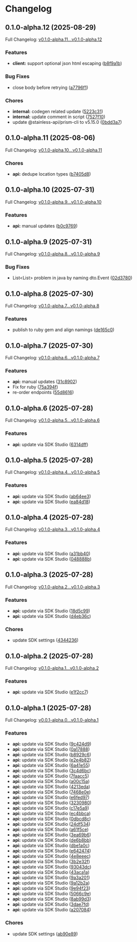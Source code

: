 # Changelog

## 0.1.0-alpha.12 (2025-08-29)

Full Changelog: [v0.1.0-alpha.11...v0.1.0-alpha.12](https://github.com/nextbillion-ai/nextbillion-sdk-go/compare/v0.1.0-alpha.11...v0.1.0-alpha.12)

### Features

* **client:** support optional json html escaping ([b8f9a1b](https://github.com/nextbillion-ai/nextbillion-sdk-go/commit/b8f9a1bd201c592af80fcba6dd6357dc1dceef72))


### Bug Fixes

* close body before retrying ([a7796f1](https://github.com/nextbillion-ai/nextbillion-sdk-go/commit/a7796f1cca720753d4947e4a7cb969b5b454b828))


### Chores

* **internal:** codegen related update ([5223c31](https://github.com/nextbillion-ai/nextbillion-sdk-go/commit/5223c31cb08ec246cd3500da85d57fcc4b9ba343))
* **internal:** update comment in script ([7527f10](https://github.com/nextbillion-ai/nextbillion-sdk-go/commit/7527f10aac2e8b08093ab28d7c74091fbfb4e656))
* update @stainless-api/prism-cli to v5.15.0 ([0bdd3a7](https://github.com/nextbillion-ai/nextbillion-sdk-go/commit/0bdd3a716f2f8b8a06d4743ad4f5e29ca30a854b))

## 0.1.0-alpha.11 (2025-08-06)

Full Changelog: [v0.1.0-alpha.10...v0.1.0-alpha.11](https://github.com/nextbillion-ai/nextbillion-sdk-go/compare/v0.1.0-alpha.10...v0.1.0-alpha.11)

### Chores

* **api:** dedupe location types ([b7405d8](https://github.com/nextbillion-ai/nextbillion-sdk-go/commit/b7405d886e1862a5d6ca5f7410d70282e70dd1ed))

## 0.1.0-alpha.10 (2025-07-31)

Full Changelog: [v0.1.0-alpha.9...v0.1.0-alpha.10](https://github.com/nextbillion-ai/nextbillion-sdk-go/compare/v0.1.0-alpha.9...v0.1.0-alpha.10)

### Features

* **api:** manual updates ([b0c9769](https://github.com/nextbillion-ai/nextbillion-sdk-go/commit/b0c97697de6370bc07e42b85a5258668c487fd6e))

## 0.1.0-alpha.9 (2025-07-31)

Full Changelog: [v0.1.0-alpha.8...v0.1.0-alpha.9](https://github.com/nextbillion-ai/nextbillion-sdk-go/compare/v0.1.0-alpha.8...v0.1.0-alpha.9)

### Bug Fixes

* List&lt;List&gt; problem in java by naming dto.Event ([02d3780](https://github.com/nextbillion-ai/nextbillion-sdk-go/commit/02d378046072156abd642e94517c6610cdc4089e))

## 0.1.0-alpha.8 (2025-07-30)

Full Changelog: [v0.1.0-alpha.7...v0.1.0-alpha.8](https://github.com/nextbillion-ai/nextbillion-sdk-go/compare/v0.1.0-alpha.7...v0.1.0-alpha.8)

### Features

* publish to ruby gem and align namings ([de165c0](https://github.com/nextbillion-ai/nextbillion-sdk-go/commit/de165c026daa3c9e643e87a5783e380798fe3301))

## 0.1.0-alpha.7 (2025-07-30)

Full Changelog: [v0.1.0-alpha.6...v0.1.0-alpha.7](https://github.com/nextbillion-ai/nextbillion-sdk-go/compare/v0.1.0-alpha.6...v0.1.0-alpha.7)

### Features

* **api:** manual updates ([31c8902](https://github.com/nextbillion-ai/nextbillion-sdk-go/commit/31c8902b00727f2ab828267b922af2dadcc29792))
* Fix for ruby ([75a394f](https://github.com/nextbillion-ai/nextbillion-sdk-go/commit/75a394f16a13640305214af9e05de00afc5d9a60))
* re-order endpoints ([55d8616](https://github.com/nextbillion-ai/nextbillion-sdk-go/commit/55d861625befdc95054556099eaf68ab734709ff))

## 0.1.0-alpha.6 (2025-07-28)

Full Changelog: [v0.1.0-alpha.5...v0.1.0-alpha.6](https://github.com/nextbillion-ai/nextbillion-sdk-go/compare/v0.1.0-alpha.5...v0.1.0-alpha.6)

### Features

* **api:** update via SDK Studio ([6314dff](https://github.com/nextbillion-ai/nextbillion-sdk-go/commit/6314dffd58878971bf845f8c813a8cf9b630a899))

## 0.1.0-alpha.5 (2025-07-28)

Full Changelog: [v0.1.0-alpha.4...v0.1.0-alpha.5](https://github.com/nextbillion-ai/nextbillion-sdk-go/compare/v0.1.0-alpha.4...v0.1.0-alpha.5)

### Features

* **api:** update via SDK Studio ([ab64ee3](https://github.com/nextbillion-ai/nextbillion-sdk-go/commit/ab64ee3afdaf8fcab5cefac5cdbe945e2b3e6c47))
* **api:** update via SDK Studio ([ea84d18](https://github.com/nextbillion-ai/nextbillion-sdk-go/commit/ea84d181ffe7389e36c3c3b21a169ba75e7af51f))

## 0.1.0-alpha.4 (2025-07-28)

Full Changelog: [v0.1.0-alpha.3...v0.1.0-alpha.4](https://github.com/nextbillion-ai/nextbillion-sdk-go/compare/v0.1.0-alpha.3...v0.1.0-alpha.4)

### Features

* **api:** update via SDK Studio ([a31bb40](https://github.com/nextbillion-ai/nextbillion-sdk-go/commit/a31bb408339b334e3f0f7bd3a7264bc601d28ab8))
* **api:** update via SDK Studio ([048888b](https://github.com/nextbillion-ai/nextbillion-sdk-go/commit/048888b95c5b94cc4ac1df48d7855f9f649c798e))

## 0.1.0-alpha.3 (2025-07-28)

Full Changelog: [v0.1.0-alpha.2...v0.1.0-alpha.3](https://github.com/nextbillion-ai/nextbillion-sdk-go/compare/v0.1.0-alpha.2...v0.1.0-alpha.3)

### Features

* **api:** update via SDK Studio ([18d5c99](https://github.com/nextbillion-ai/nextbillion-sdk-go/commit/18d5c993da0818a4dab76fa2ff219a1da06612b5))
* **api:** update via SDK Studio ([d4eb36c](https://github.com/nextbillion-ai/nextbillion-sdk-go/commit/d4eb36c22fb244e5f26de564b41fc21f0e127edd))


### Chores

* update SDK settings ([4344236](https://github.com/nextbillion-ai/nextbillion-sdk-go/commit/434423654a167711947dcf5f0da0dfe35fb02fe9))

## 0.1.0-alpha.2 (2025-07-28)

Full Changelog: [v0.1.0-alpha.1...v0.1.0-alpha.2](https://github.com/nextbillion-ai/nextbillion-sdk-go/compare/v0.1.0-alpha.1...v0.1.0-alpha.2)

### Features

* **api:** update via SDK Studio ([e1f2cc7](https://github.com/nextbillion-ai/nextbillion-sdk-go/commit/e1f2cc7354132ff685ef18c52a8bf5f0a5ca23ab))

## 0.1.0-alpha.1 (2025-07-28)

Full Changelog: [v0.0.1-alpha.0...v0.1.0-alpha.1](https://github.com/nextbillion-ai/nextbillion-sdk-go/compare/v0.0.1-alpha.0...v0.1.0-alpha.1)

### Features

* **api:** update via SDK Studio ([9c424d9](https://github.com/nextbillion-ai/nextbillion-sdk-go/commit/9c424d9050e74202a8700cbe5718ba23f3b7d5d6))
* **api:** update via SDK Studio ([0a17888](https://github.com/nextbillion-ai/nextbillion-sdk-go/commit/0a1788874010f39660221c420c6a2837ea2227d0))
* **api:** update via SDK Studio ([b8929c6](https://github.com/nextbillion-ai/nextbillion-sdk-go/commit/b8929c64fac2c9bf215df1fe9c1f7cdcb4ad1032))
* **api:** update via SDK Studio ([e2e4b82](https://github.com/nextbillion-ai/nextbillion-sdk-go/commit/e2e4b8288f5d7cecb930f8597ef6bd5c418d547d))
* **api:** update via SDK Studio ([6a41e55](https://github.com/nextbillion-ai/nextbillion-sdk-go/commit/6a41e551e6416273df505700ad7b3ebe00044482))
* **api:** update via SDK Studio ([3c4d6bc](https://github.com/nextbillion-ai/nextbillion-sdk-go/commit/3c4d6bc7abf4feb12fdb82dd9fd7999cce6dbd39))
* **api:** update via SDK Studio ([7faacc5](https://github.com/nextbillion-ai/nextbillion-sdk-go/commit/7faacc5f256fbab349451bec90d637b4e023e209))
* **api:** update via SDK Studio ([a00c15a](https://github.com/nextbillion-ai/nextbillion-sdk-go/commit/a00c15a015eeff11ffc336f2231df03fb74ad51f))
* **api:** update via SDK Studio ([4213eda](https://github.com/nextbillion-ai/nextbillion-sdk-go/commit/4213edaf02dfc55ea8a3b397209781f4fe9b9a29))
* **api:** update via SDK Studio ([7468e0e](https://github.com/nextbillion-ai/nextbillion-sdk-go/commit/7468e0efe996997d2883dc031b2eee016714b024))
* **api:** update via SDK Studio ([e6fed97](https://github.com/nextbillion-ai/nextbillion-sdk-go/commit/e6fed978548a6927679c493a69637fce4917edaa))
* **api:** update via SDK Studio ([3230980](https://github.com/nextbillion-ai/nextbillion-sdk-go/commit/323098001ee27515fc6e4bbbb4a3494590c90e7a))
* **api:** update via SDK Studio ([c17e5a9](https://github.com/nextbillion-ai/nextbillion-sdk-go/commit/c17e5a9dd4ee8c8cf4e50c8dc8611bedf2213bff))
* **api:** update via SDK Studio ([ec4bbca](https://github.com/nextbillion-ai/nextbillion-sdk-go/commit/ec4bbcaa328c600ca3d9b7121ab34ed6fa01f058))
* **api:** update via SDK Studio ([0dbcd8c](https://github.com/nextbillion-ai/nextbillion-sdk-go/commit/0dbcd8c1da76ff1403cd06d0cf0e0d44194e6da7))
* **api:** update via SDK Studio ([24df534](https://github.com/nextbillion-ai/nextbillion-sdk-go/commit/24df534597faddc09be2fd2e1aa07e2798f08985))
* **api:** update via SDK Studio ([a61f5ce](https://github.com/nextbillion-ai/nextbillion-sdk-go/commit/a61f5ce1ca4faecbb2f88749c9685c9aac50e1a8))
* **api:** update via SDK Studio ([3ea69b6](https://github.com/nextbillion-ai/nextbillion-sdk-go/commit/3ea69b6345695432f5eb46ebf3a0fa53e6158ce3))
* **api:** update via SDK Studio ([de6b8bb](https://github.com/nextbillion-ai/nextbillion-sdk-go/commit/de6b8bbcb9ecee39f2488a472a31bd53e44b4863))
* **api:** update via SDK Studio ([dbe1a0c](https://github.com/nextbillion-ai/nextbillion-sdk-go/commit/dbe1a0c49d9abd0a7bf4e30c266ce5bac588dc6d))
* **api:** update via SDK Studio ([e642474](https://github.com/nextbillion-ai/nextbillion-sdk-go/commit/e6424743f11ac7451fe75b645fe816d7255eaf53))
* **api:** update via SDK Studio ([4e8eeec](https://github.com/nextbillion-ai/nextbillion-sdk-go/commit/4e8eeec32517ea1181aef1611c1c346af15df2c6))
* **api:** update via SDK Studio ([3b2e32f](https://github.com/nextbillion-ai/nextbillion-sdk-go/commit/3b2e32f868117ebb4684b294e339132930368564))
* **api:** update via SDK Studio ([93043dc](https://github.com/nextbillion-ai/nextbillion-sdk-go/commit/93043dcebbe22657cf1848303fc6781429dc4879))
* **api:** update via SDK Studio ([43aca1a](https://github.com/nextbillion-ai/nextbillion-sdk-go/commit/43aca1a571aaebd4c5973c4f424cc639bf1173a0))
* **api:** update via SDK Studio ([9a3a201](https://github.com/nextbillion-ai/nextbillion-sdk-go/commit/9a3a2013d776486341ac9608e975f0b45b4f608e))
* **api:** update via SDK Studio ([9a12b2a](https://github.com/nextbillion-ai/nextbillion-sdk-go/commit/9a12b2af691e39e5311fcdcbbc3943b504ec0075))
* **api:** update via SDK Studio ([9e94f23](https://github.com/nextbillion-ai/nextbillion-sdk-go/commit/9e94f2325124a3b6fae28288a5edbc93085525ca))
* **api:** update via SDK Studio ([5066c9e](https://github.com/nextbillion-ai/nextbillion-sdk-go/commit/5066c9eb0c11dd5e3c3390b0e75cb6d29cf742a3))
* **api:** update via SDK Studio ([8ab99d3](https://github.com/nextbillion-ai/nextbillion-sdk-go/commit/8ab99d370efc6a4914d81e49b60b6e7819fc5002))
* **api:** update via SDK Studio ([3dae7fd](https://github.com/nextbillion-ai/nextbillion-sdk-go/commit/3dae7fd9b5964b11522a379f604a42675358ecac))
* **api:** update via SDK Studio ([a207084](https://github.com/nextbillion-ai/nextbillion-sdk-go/commit/a207084d6050c0a76a42564a613ef65ed609a1bf))


### Chores

* update SDK settings ([ab90e89](https://github.com/nextbillion-ai/nextbillion-sdk-go/commit/ab90e893145527b8692656b963f30b0019030655))
